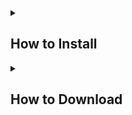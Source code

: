 <details>
<summary><h2>How to Install</h2></summary>
<br>
1. Open Steam
2. Click on "SCP: Secret Laboratory" <br />
  
![image](https://github.com/user-attachments/assets/5c9e9d36-840d-48db-838f-f367d2b546cc)

4. Click the cog ⚙️ icon on the right middle area <br />
![image](https://github.com/user-attachments/assets/2a4744d8-3e6c-43b4-963f-70a23f4ca9ae)

5. Click Manage > Browse Local Files <br />
![image](https://github.com/user-attachments/assets/8c51374a-8d7d-498a-8c44-eda4683a0ee9)

6. Double click "Translations" to open it <br />
![image](https://github.com/user-attachments/assets/6b4f50a2-560c-4522-9197-a6d08c8d1efa)

7. Copy the files you downloaded in this github (BananaTranslationv2) and paste it into the translations folder. It should look something like this <br />
![image](https://github.com/user-attachments/assets/5bc51c04-1389-4a21-b2dd-4108bfc0aaed)

8. Make sure inside "BananaTranslationv2" all of the txt files are there <br />
![image](https://github.com/user-attachments/assets/2b82f911-9b81-4362-b5b8-599f79ade439)
</br>
</details>

<details>
<summary><h2>How to Download</h2></summary>
<br>
1. Click "Code" then "Download Zip" <br />

![image](https://github.com/user-attachments/assets/7a0dfcb9-44f5-4ec9-b739-f6d77a53d06c)

2. Open file explorer and extract the zip file, then open that folder

</br>
</details>









